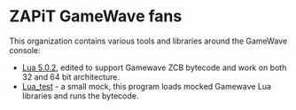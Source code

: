 # ZAPiT GameWave fans

This organization contains various tools and libraries around the GameWave console:

- [Lua 5.0.2](https://github.com/GameWaveFans/lua_gamewave), edited to support Gamewave ZCB bytecode and work on both 32 and 64 bit architecture.
- [Lua_test](https://github.com/gamewavefans/lua_test) - a small mock, this program loads mocked Gamewave Lua libraries and runs the bytecode.
